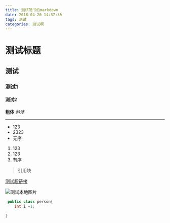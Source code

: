 ```yaml
---
title: 测试简书的markdown
date: 2018-04-26 14:37:35
tags: 测试
categories: 测试啊
---
```


# 测试标题
<!-- more -->
## 测试

### 测试1

#### 测试2


**粗体**  *斜体*  
***
* 123
* 2323
* 无序

1. 123
2. 123
3. 有序

> 引用块

[测试超链接](https://www.baidu.com)



![测试本地图片](https://upload-images.jianshu.io/upload_images/11861611-4bc06250fc3eea1a.jpg?imageMogr2/auto-orient/strip%7CimageView2/2/w/1240)


```java
 public class person{
    int i =1; 
   
}
```
